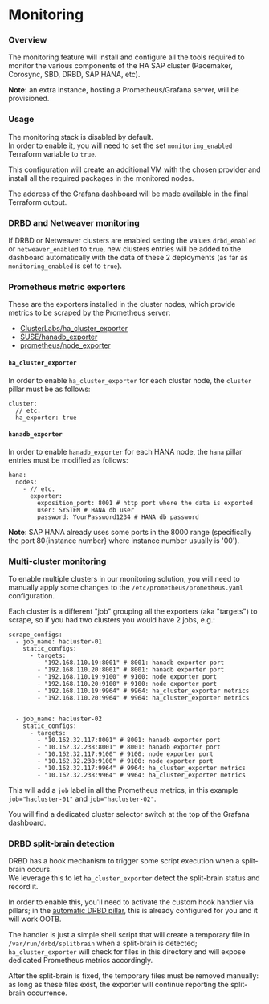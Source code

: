 # Monitoring


### Overview

The monitoring feature will install and configure all the tools required to monitor the various components of the HA SAP cluster (Pacemaker, Corosync, SBD, DRBD, SAP HANA, etc).

**Note:** an extra instance, hosting a Prometheus/Grafana server, will be provisioned.


### Usage

The monitoring stack is disabled by default.  
In order to enable it, you will need to set the set `monitoring_enabled` Terraform variable to `true`.

This configuration will create an additional VM with the chosen provider and install all the required packages in the monitored nodes.

The address of the Grafana dashboard will be made available in the final Terraform output.

### DRBD and Netweaver monitoring

If DRBD or Netweaver clusters are enabled setting the values `drbd_enabled` or `netweaver_enabled` to `true`, new clusters entries will be added to the dashboard automatically with the data of these 2 deployments (as far as `monitoring_enabled` is set to `true`).


### Prometheus metric exporters

These are the exporters installed in the cluster nodes, which provide metrics to be scraped by the Prometheus server:

- [ClusterLabs/ha_cluster_exporter](http://github.com/ClusterLabs/ha_cluster_exporter)
- [SUSE/hanadb_exporter](https://github.com/SUSE/hanadb_exporter)
- [prometheus/node_exporter](https://github.com/prometheus/node_exporter)

#### `ha_cluster_exporter`

In order to enable `ha_cluster_exporter` for each cluster node, the `cluster` pillar must be as follows:

```
cluster:
  // etc.
  ha_exporter: true
```

#### `hanadb_exporter`

In order to enable `hanadb_exporter` for each HANA node, the `hana` pillar entries must be modified as follows:

```
hana:
  nodes:
    - // etc.
      exporter:
        exposition_port: 8001 # http port where the data is exported
        user: SYSTEM # HANA db user
        password: YourPassword1234 # HANA db password
```

**Note**: SAP HANA already uses some ports in the 8000 range (specifically the port 80{instance number} where instance number usually is '00').


### Multi-cluster monitoring

To enable multiple clusters in our monitoring solution, you will need to manually apply some changes to the `/etc/prometheus/prometheus.yaml` configuration.

Each cluster is a different "job" grouping all the exporters (aka "targets") to scrape, so if you had two clusters you would have 2 jobs, e.g.:

```
scrape_configs:
  - job_name: hacluster-01
    static_configs:
      - targets:
        - "192.168.110.19:8001" # 8001: hanadb exporter port
        - "192.168.110.20:8001" # 8001: hanadb exporter port
        - "192.168.110.19:9100" # 9100: node exporter port
        - "192.168.110.20:9100" # 9100: node exporter port
        - "192.168.110.19:9964" # 9964: ha_cluster_exporter metrics
        - "192.168.110.20:9964" # 9964: ha_cluster_exporter metrics


  - job_name: hacluster-02
    static_configs:
      - targets:
        - "10.162.32.117:8001" # 8001: hanadb exporter port
        - "10.162.32.238:8001" # 8001: hanadb exporter port
        - "10.162.32.117:9100" # 9100: node exporter port
        - "10.162.32.238:9100" # 9100: node exporter port
        - "10.162.32.117:9964" # 9964: ha_cluster_exporter metrics
        - "10.162.32.238:9964" # 9964: ha_cluster_exporter metrics
```

This will add a `job` label in all the Prometheus metrics, in this example `job="hacluster-01"` and `job="hacluster-02"`.

You will find a dedicated cluster selector switch at the top of the Grafana dashboard.


### DRBD split-brain detection

DRBD has a hook mechanism to trigger some script execution when a split-brain occurs.  
We leverage this to let `ha_cluster_exporter` detect the split-brain status and record it.

In order to enable this, you'll need to activate the custom hook handler via pillars; in the [automatic DRBD pillar](../pillar_examples/automatic/drbd/drbd.sls), this is already configured for you and it will work OOTB.

The handler is just a simple shell script that will create a temporary file in `/var/run/drbd/splitbrain` when a split-brain is detected; `ha_cluster_exporter` will check for files in this directory and will expose dedicated Prometheus metrics accordingly.

After the split-brain is fixed, the temporary files must be removed manually: as long as these files exist, the exporter will continue reporting the split-brain occurrence.
